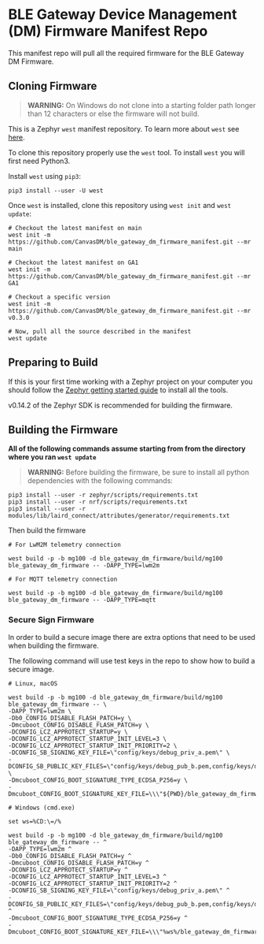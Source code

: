 # BLE Gateway Device Management (DM) Firmware Manifest Repo

This manifest repo will pull all the required firmware for the BLE Gateway DM Firmware.

## Cloning Firmware

> **WARNING:** On Windows do not clone into a starting folder path longer than 12 characters or else the firmware will not build.

This is a Zephyr `west` manifest repository. To learn more about `west` see [here](https://docs.zephyrproject.org/latest/guides/west/index.html).

To clone this repository properly use the `west` tool. To install `west` you will first need Python3.

Install `west` using `pip3`:

```
pip3 install --user -U west
```

Once `west` is installed, clone this repository using `west init` and `west update`:

```
# Checkout the latest manifest on main
west init -m https://github.com/CanvasDM/ble_gateway_dm_firmware_manifest.git --mr main

# Checkout the latest manifest on GA1
west init -m https://github.com/CanvasDM/ble_gateway_dm_firmware_manifest.git --mr GA1

# Checkout a specific version
west init -m https://github.com/CanvasDM/ble_gateway_dm_firmware_manifest.git --mr v0.3.0

# Now, pull all the source described in the manifest
west update
```

## Preparing to Build

If this is your first time working with a Zephyr project on your computer you should follow the [Zephyr getting started guide](https://docs.zephyrproject.org/latest/getting_started/index.html#) to install all the tools.

v0.14.2 of the Zephyr SDK is recommended for building the firmware.

## Building the Firmware

**All of the following commands assume starting from from the directory where you ran `west update`**

> **WARNING:** Before building the firmware, be sure to install all python dependencies with the following commands:

```
pip3 install --user -r zephyr/scripts/requirements.txt
pip3 install --user -r nrf/scripts/requirements.txt
pip3 install --user -r modules/lib/laird_connect/attributes/generator/requirements.txt
```

Then build the firmware

```
# For LwM2M telemetry connection

west build -p -b mg100 -d ble_gateway_dm_firmware/build/mg100 ble_gateway_dm_firmware -- -DAPP_TYPE=lwm2m

# For MQTT telemetry connection

west build -p -b mg100 -d ble_gateway_dm_firmware/build/mg100 ble_gateway_dm_firmware -- -DAPP_TYPE=mqtt
```

### Secure Sign Firmware

In order to build a secure image there are extra options that need to be used when building the firmware.

The following command will use test keys in the repo to show how to build a secure image.

```
# Linux, macOS

west build -p -b mg100 -d ble_gateway_dm_firmware/build/mg100 ble_gateway_dm_firmware -- \
-DAPP_TYPE=lwm2m \
-Db0_CONFIG_DISABLE_FLASH_PATCH=y \
-Dmcuboot_CONFIG_DISABLE_FLASH_PATCH=y \
-DCONFIG_LCZ_APPROTECT_STARTUP=y \
-DCONFIG_LCZ_APPROTECT_STARTUP_INIT_LEVEL=3 \
-DCONFIG_LCZ_APPROTECT_STARTUP_INIT_PRIORITY=2 \
-DCONFIG_SB_SIGNING_KEY_FILE=\"config/keys/debug_priv_a.pem\" \
-DCONFIG_SB_PUBLIC_KEY_FILES=\"config/keys/debug_pub_b.pem,config/keys/debug_pub_c.pem\" \
-Dmcuboot_CONFIG_BOOT_SIGNATURE_TYPE_ECDSA_P256=y \
-Dmcuboot_CONFIG_BOOT_SIGNATURE_KEY_FILE=\\\"${PWD}/ble_gateway_dm_firmware/config/keys/debug_priv_c.pem\\\"

# Windows (cmd.exe)

set ws=%CD:\=/%

west build -p -b mg100 -d ble_gateway_dm_firmware/build/mg100 ble_gateway_dm_firmware -- ^
-DAPP_TYPE=lwm2m ^
-Db0_CONFIG_DISABLE_FLASH_PATCH=y ^
-Dmcuboot_CONFIG_DISABLE_FLASH_PATCH=y ^
-DCONFIG_LCZ_APPROTECT_STARTUP=y ^
-DCONFIG_LCZ_APPROTECT_STARTUP_INIT_LEVEL=3 ^
-DCONFIG_LCZ_APPROTECT_STARTUP_INIT_PRIORITY=2 ^
-DCONFIG_SB_SIGNING_KEY_FILE=\"config/keys/debug_priv_a.pem\" ^
-DCONFIG_SB_PUBLIC_KEY_FILES=\"config/keys/debug_pub_b.pem,config/keys/debug_pub_c.pem\" ^
-Dmcuboot_CONFIG_BOOT_SIGNATURE_TYPE_ECDSA_P256=y ^
-Dmcuboot_CONFIG_BOOT_SIGNATURE_KEY_FILE=\\\"%ws%/ble_gateway_dm_firmware/config/keys/debug_priv_c.pem\\\"
```
